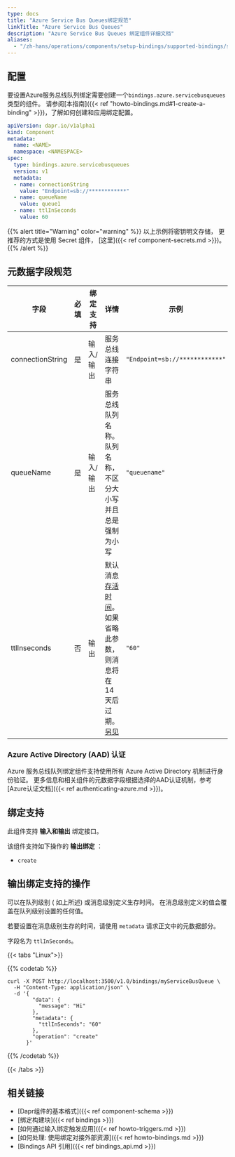 ```yaml
---
type: docs
title: "Azure Service Bus Queues绑定规范"
linkTitle: "Azure Service Bus Queues"
description: "Azure Service Bus Queues 绑定组件详细文档"
aliases:
  - "/zh-hans/operations/components/setup-bindings/supported-bindings/servicebusqueues/"
---
```


## 配置

要设置Azure服务总线队列绑定需要创建一个`bindings.azure.servicebusqueues`类型的组件。 请参阅[本指南]({{< ref "howto-bindings.md#1-create-a-binding" >}})，了解如何创建和应用绑定配置。

```yaml
apiVersion: dapr.io/v1alpha1
kind: Component
metadata:
  name: <NAME>
  namespace: <NAMESPACE>
spec:
  type: bindings.azure.servicebusqueues
  version: v1
  metadata:
  - name: connectionString
    value: "Endpoint=sb://************"
  - name: queueName
    value: queue1
  - name: ttlInSeconds
    value: 60
```

{{% alert title="Warning" color="warning" %}}
以上示例将密钥明文存储， 更推荐的方式是使用 Secret 组件， [这里]({{< ref component-secrets.md >}})。
{{% /alert %}}

## 元数据字段规范

| 字段               | 必填 | 绑定支持  | 详情                                                                                                                                                 | 示例                             |
| ---------------- |:--:| ----- | -------------------------------------------------------------------------------------------------------------------------------------------------- | ------------------------------ |
| connectionString | 是  | 输入/输出 | 服务总线连接字符串                                                                                                                                          | `"Endpoint=sb://************"` |
| queueName        | 是  | 输入/输出 | 服务总线队列名称。 队列名称，不区分大小写并且总是强制为小写                                                                                                                     | `"queuename"`                  |
| ttlInseconds     | 否  | 输出    | 默认消息 [存活时间](https://docs.microsoft.com/azure/service-bus-messaging/message-expiration)。 如果省略此参数，则消息将在 14 天后过期。 [另见](#specifying-a-ttl-per-message) | `"60"`                         |

### Azure Active Directory (AAD) 认证
Azure 服务总线队列绑定组件支持使用所有 Azure Active Directory 机制进行身份验证。 更多信息和相关组件的元数据字段根据选择的AAD认证机制，参考[Azure认证文档]({{< ref authenticating-azure.md >}})。

## 绑定支持

此组件支持 **输入和输出** 绑定接口。

该组件支持如下操作的 **输出绑定** ：

- `create`

## 输出绑定支持的操作

可以在队列级别 ( 如上所述) 或消息级别定义生存时间。 在消息级别定义的值会覆盖在队列级别设置的任何值。

若要设置在消息级别生存的时间，请使用 `metadata` 请求正文中的元数据部分。

字段名为 `ttlInSeconds`。

{{< tabs "Linux">}}

{{% codetab %}}

```shell
curl -X POST http://localhost:3500/v1.0/bindings/myServiceBusQueue \
  -H "Content-Type: application/json" \
  -d '{
        "data": {
          "message": "Hi"
        },
        "metadata": {
          "ttlInSeconds": "60"
        },
        "operation": "create"
      }'
```
{{% /codetab %}}

{{< /tabs >}}

## 相关链接

- [Dapr组件的基本格式]({{< ref component-schema >}})
- [绑定构建块]({{< ref bindings >}})
- [如何通过输入绑定触发应用]({{< ref howto-triggers.md >}})
- [如何处理: 使用绑定对接外部资源]({{< ref howto-bindings.md >}})
- [Bindings API 引用]({{< ref bindings_api.md >}})
